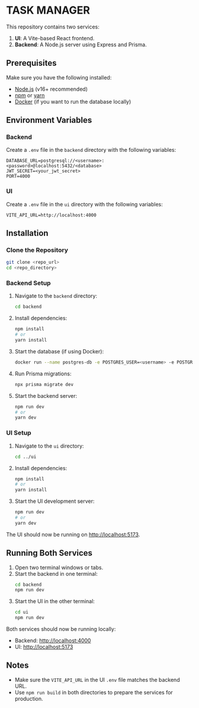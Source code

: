 # TASK MANAGER

This repository contains two services:

1. **UI**: A Vite-based React frontend.
2. **Backend**: A Node.js server using Express and Prisma.

## Prerequisites

Make sure you have the following installed:

- [Node.js](https://nodejs.org/) (v16+ recommended)
- [npm](https://www.npmjs.com/) or [yarn](https://yarnpkg.com/)
- [Docker](https://www.docker.com/) (if you want to run the database locally)

## Environment Variables

### Backend

Create a `.env` file in the `backend` directory with the following variables:

```env
DATABASE_URL=postgresql://<username>:<password>@localhost:5432/<database>
JWT_SECRET=<your_jwt_secret>
PORT=4000
```

### UI

Create a `.env` file in the `ui` directory with the following variables:

```env
VITE_API_URL=http://localhost:4000
```

## Installation

### Clone the Repository

```bash
git clone <repo_url>
cd <repo_directory>
```

### Backend Setup

1. Navigate to the `backend` directory:
   ```bash
   cd backend
   ```

2. Install dependencies:
   ```bash
   npm install
   # or
   yarn install
   ```

3. Start the database (if using Docker):
   ```bash
   docker run --name postgres-db -e POSTGRES_USER=<username> -e POSTGRES_PASSWORD=<password> -e POSTGRES_DB=<database> -p 5432:5432 -d postgres
   ```

4. Run Prisma migrations:
   ```bash
   npx prisma migrate dev
   ```

5. Start the backend server:
   ```bash
   npm run dev
   # or
   yarn dev
   ```

### UI Setup

1. Navigate to the `ui` directory:
   ```bash
   cd ../ui
   ```

2. Install dependencies:
   ```bash
   npm install
   # or
   yarn install
   ```

3. Start the UI development server:
   ```bash
   npm run dev
   # or
   yarn dev
   ```

The UI should now be running on [http://localhost:5173](http://localhost:5173).

## Running Both Services

1. Open two terminal windows or tabs.
2. Start the backend in one terminal:
   ```bash
   cd backend
   npm run dev
   ```
3. Start the UI in the other terminal:
   ```bash
   cd ui
   npm run dev
   ```

Both services should now be running locally:
- Backend: [http://localhost:4000](http://localhost:4000)
- UI: [http://localhost:5173](http://localhost:5173)

## Notes

- Make sure the `VITE_API_URL` in the UI `.env` file matches the backend URL.
- Use `npm run build` in both directories to prepare the services for production.


